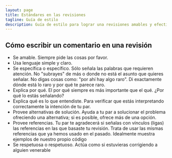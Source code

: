 ```yaml
---
layout: page
title: Estándares en las revisiones
tagline: Guía de estilo
description: Guía de estilo para lograr una revisiones amables y efectivas
---
```


## Cómo escribir un comentario en una revisión

- Se amable. Siempre pide las cosas por favor.
- Usa lenguaje simple y claro.
- Se específica o específico. Sólo señala las palabras que requieren atención. No "subrayes" de más o donde no
está el asunto que quieres señalar. No digas cosas como: "por ahí hay algo raro". Di exactamente 
dónde está lo raro y por qué te parece raro.
- Explica por qué. El por qué siempre es más importante que el qué. ¿Por qué lo estás señalando?
- Explica qué es lo que entendiste. Para verificar que estás interpretando correctamente la intención de tu par.
- Provee alternativas de solución. Ayuda a tu par a solucionar el problema ofreciendo una
alternativa; si es posible, ofrece más de una opción.
- Provee referencias. Tu par te agradecerá si señalas con vínculos (ligas) las referencias en
las que basaste tu revisión. Trata de usar las mismas referencias que ya hemos usado en el pasado. 
Idealmente muestra ejemplos de nuestro propio código
- Se respetuosa o respetuoso. Actúa como si estuvieras corrigiendo a alguien venerable
